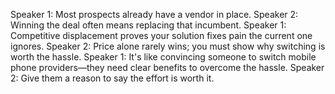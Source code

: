 Speaker 1: Most prospects already have a vendor in place.
Speaker 2: Winning the deal often means replacing that incumbent.
Speaker 1: Competitive displacement proves your solution fixes pain the current one ignores.
Speaker 2: Price alone rarely wins; you must show why switching is worth the hassle.
Speaker 1: It's like convincing someone to switch mobile phone providers—they need clear benefits to overcome the hassle.
Speaker 2: Give them a reason to say the effort is worth it.
